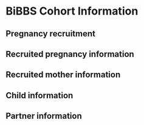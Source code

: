 # BiBBS Cohort Information

## Pregnancy recruitment

## Recruited pregnancy information

## Recruited mother information

## Child information

## Partner information

